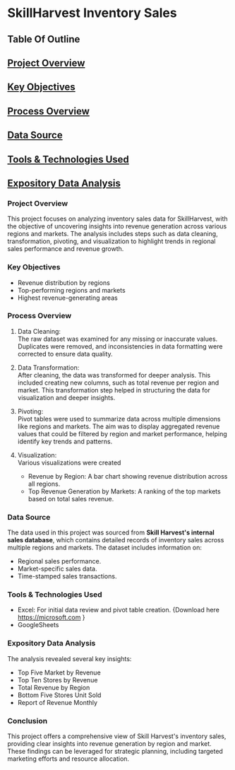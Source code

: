 # SkillHarvest Inventory Sales

## Table Of Outline
## [Project Overview](#project-overview)
## [Key Objectives](#key-objectives)
## [Process Overview](process-overview)
## [Data Source](data-source)
## [Tools & Technologies Used](tools-&-technologies-used)
## [Expository Data Analysis](expository-data-analysis)


### Project Overview

This project focuses on analyzing inventory sales data for SkillHarvest, with the objective of uncovering insights into revenue generation across various regions and markets. The analysis includes steps such as data cleaning, transformation, pivoting, and visualization to highlight trends in regional sales performance and revenue growth.

### Key Objectives

- Revenue distribution by regions
- Top-performing regions and markets
- Highest revenue-generating areas

### Process Overview

1. Data Cleaning:  
   The raw dataset was examined for any missing or inaccurate values. Duplicates were removed, and inconsistencies in data formatting were corrected to ensure data quality.

2. Data Transformation:  
   After cleaning, the data was transformed for deeper analysis. This included creating new columns, such as total revenue per region and market. This transformation step helped in structuring the data for visualization and deeper insights.

3. Pivoting:  
   Pivot tables were used to summarize data across multiple dimensions like regions and markets. The aim was to display aggregated revenue values that could be filtered by region and market performance, helping identify key trends and patterns.

4. Visualization:  
   Various visualizations were created
   - Revenue by Region: A bar chart showing revenue distribution across all regions.
   - Top Revenue Generation by Markets: A ranking of the top markets based on total sales revenue.
     
### Data Source

The data used in this project was sourced from **Skill Harvest's internal sales database**, which contains detailed records of inventory sales across multiple regions and markets. The dataset includes information on:
- Regional sales performance.
- Market-specific sales data.
- Time-stamped sales transactions.

### Tools & Technologies Used

- Excel: For initial data review and pivot table creation. {Download here https://microsoft.com }
- GoogleSheets 

### Expository Data Analysis

The analysis revealed several key insights:
- Top Five Market by Revenue
- Top Ten Stores by Revenue
- Total Revenue by Region
- Bottom Five Stores Unit Sold
- Report of Revenue Monthly

### Conclusion

This project offers a comprehensive view of Skill Harvest's inventory sales, providing clear insights into revenue generation by region and market. These findings can be leveraged for strategic planning, including targeted marketing efforts and resource allocation.

